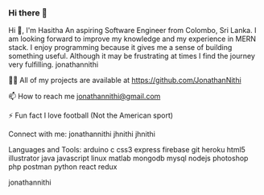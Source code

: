 ### Hi there 👋

Hi 👋, I'm Hasitha
An aspiring Software Engineer from Colombo, Sri Lanka. I am looking forward to improve my knowledge and my experience in MERN stack. I enjoy programming because it gives me a sense of building something useful. Although it may be frustrating at times I find the journey very fulfilling.
jonathannithi

👨‍💻 All of my projects are available at https://github.com/JonathanNithi

📫 How to reach me jonathannithi@gmail.com

⚡ Fun fact I love football (Not the American sport)

Connect with me:
jonathannithi jhnithi jhnithi

Languages and Tools:
arduino c css3 express firebase git heroku html5 illustrator java javascript linux matlab mongodb mysql nodejs photoshop php postman python react redux

 jonathannithi
